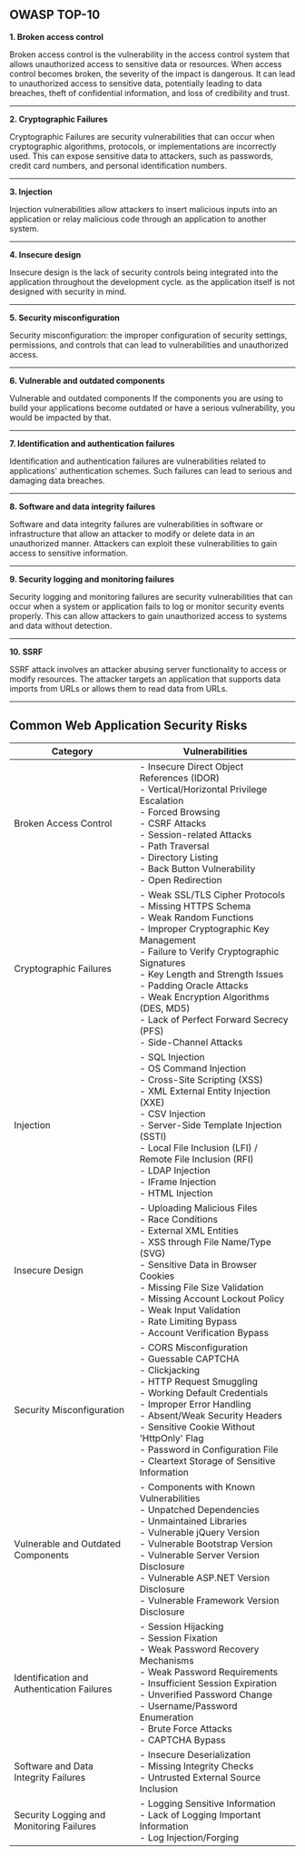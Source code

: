 **OWASP TOP-10**
---

**1.	Broken access control**
   
Broken access control is the vulnerability in the access control system that allows unauthorized access to sensitive data or resources.
When access control becomes broken, the severity of the impact is dangerous.
It can lead to unauthorized access to sensitive data, potentially leading to data breaches, theft of confidential information, and loss of credibility and trust.

---

**2.	Cryptographic Failures**
   
Cryptographic Failures are security vulnerabilities that can occur when cryptographic algorithms, protocols, or implementations are incorrectly used. This can expose sensitive data to attackers, such as passwords, credit card numbers, and personal identification numbers.

---

**3.	Injection**
   
Injection vulnerabilities allow attackers to insert malicious inputs into an application or relay malicious code through an application to another system.

---

**4.	Insecure design**
   
Insecure design is the lack of security controls being integrated into the application throughout the development cycle. as the application itself is not designed with security in mind.

---

**5. Security misconfiguration**
   
Security misconfiguration: the improper configuration of security settings, permissions, and controls that can lead to vulnerabilities and unauthorized access.

---

**6.	Vulnerable and outdated components**
   
Vulnerable and outdated components If the components you are using to build your applications become outdated or have a serious vulnerability, you would be impacted by that.

---

**7.	Identification and authentication failures**
   
Identification and authentication failures are vulnerabilities related to applications' authentication schemes. Such failures can lead to serious and damaging data breaches.

---

**8.	Software and data integrity failures**

Software and data integrity failures are vulnerabilities in software or infrastructure that allow an attacker to modify or delete data in an unauthorized manner. Attackers can exploit these vulnerabilities to gain access to sensitive information.

 ---
 
**9.	Security logging and monitoring failures**

Security logging and monitoring failures are security vulnerabilities that can occur when a system or application fails to log or monitor security events properly. This can allow attackers to gain unauthorized access to systems and data without detection.

---

**10.	SSRF**
    
SSRF attack involves an attacker abusing server functionality to access or modify resources. The attacker targets an application that supports data imports from URLs or allows them to read data from URLs.

---


## Common Web Application Security Risks


| Category | Vulnerabilities |
|---|---|
| Broken Access Control |  - Insecure Direct Object References (IDOR) <br> - Vertical/Horizontal Privilege Escalation <br> - Forced Browsing <br> - CSRF Attacks <br> - Session-related Attacks <br> - Path Traversal <br> - Directory Listing  <br> - Back Button Vulnerability <br> - Open Redirection |
| Cryptographic Failures | - Weak SSL/TLS Cipher Protocols <br> - Missing HTTPS Schema <br> - Weak Random Functions <br> - Improper Cryptographic Key Management <br> - Failure to Verify Cryptographic Signatures <br> - Key Length and Strength Issues <br> - Padding Oracle Attacks <br> - Weak Encryption Algorithms (DES, MD5) <br> - Lack of Perfect Forward Secrecy (PFS) <br> - Side-Channel Attacks |
| Injection | - SQL Injection <br> - OS Command Injection <br> - Cross-Site Scripting (XSS) <br> - XML External Entity Injection (XXE) <br> - CSV Injection <br> - Server-Side Template Injection (SSTI) <br> - Local File Inclusion (LFI) / Remote File Inclusion (RFI) <br> - LDAP Injection <br> - IFrame Injection <br> - HTML Injection |
| Insecure Design | - Uploading Malicious Files <br> - Race Conditions <br> - External XML Entities <br> - XSS through File Name/Type (SVG) <br> - Sensitive Data in Browser Cookies <br> - Missing File Size Validation <br> - Missing Account Lockout Policy <br> - Weak Input Validation <br> - Rate Limiting Bypass <br> - Account Verification Bypass |
| Security Misconfiguration | - CORS Misconfiguration <br> - Guessable CAPTCHA <br> - Clickjacking <br> - HTTP Request Smuggling <br> - Working Default Credentials <br> - Improper Error Handling <br> - Absent/Weak Security Headers <br> - Sensitive Cookie Without 'HttpOnly' Flag <br> - Password in Configuration File <br> - Cleartext Storage of Sensitive Information |
| Vulnerable and Outdated Components | - Components with Known Vulnerabilities <br> - Unpatched Dependencies <br> - Unmaintained Libraries <br> - Vulnerable jQuery Version <br> - Vulnerable Bootstrap Version <br> - Vulnerable Server Version Disclosure <br> - Vulnerable ASP.NET Version Disclosure <br> - Vulnerable Framework Version Disclosure |
| Identification and Authentication Failures | - Session Hijacking <br> - Session Fixation <br> - Weak Password Recovery Mechanisms <br> - Weak Password Requirements <br>  - Insufficient Session Expiration <br> - Unverified Password Change <br> - Username/Password Enumeration <br> - Brute Force Attacks <br> - CAPTCHA Bypass |
| Software and Data Integrity Failures | - Insecure Deserialization <br> - Missing Integrity Checks <br> - Untrusted External Source Inclusion |
| Security Logging and Monitoring Failures | - Logging Sensitive Information <br> - Lack of Logging Important Information <br> - Log Injection/Forging |


